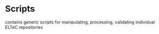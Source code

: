 # Scripts
contains generic scripts for manipulating, processing, validating individual ELTeC repositories
